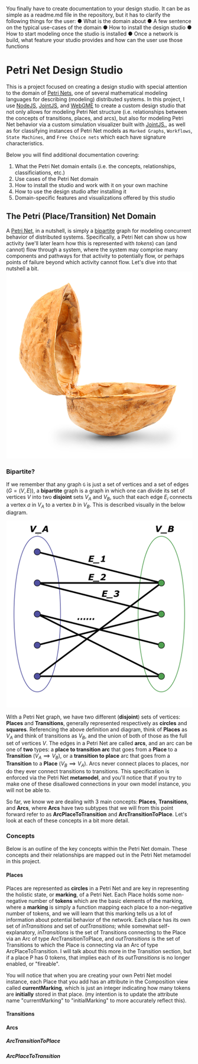 You finally have to create documentation to your design studio. It can be as simple as a readme.md file in the repository, but it has to clarify the following things for the user:
● What is the domain about
● A few sentence on the typical use-cases of the domain
● How to install the design studio
● How to start modeling once the studio is installed
● Once a network is build, what feature your studio provides and how can the user use
those functions

# Petri Net Design Studio

This is a project focused on creating a design studio with special attention to the domain of [Petri Nets](https://en.wikipedia.org/wiki/Petri_net), one of several mathematical modeling languages for describing (modeling) distributed systems. In this project, I use [NodeJS](https://nodejs.org/en/), [JointJS](https://resources.jointjs.com), and [WebGME](https://webgme.readthedocs.io/) to create a custom design studio that not only allows for modeling Petri Net structure (i.e. relationships between the concepts of transitions, places, and arcs), but also for modeling Petri Net behavior via a custom simulation visualizer built with [JointJS.](https://www.jointjs.com/), as well as for classifying instances of Petri Net models as `Marked Graphs`, `Workflows`, `State Machines`, and `Free Choice nets` which each have signature characteristics.

Below you will find additional documentation covering:

1. What the Petri Net domain entails (i.e. the concepts, relationships, classificiations, etc.)
2. Use cases of the Petri Net domain
3. How to install the studio and work with it on your own machine
4. How to use the design studio after installing it
5. Domain-specific features and visualizations offered by this studio

## The Petri (Place/Transition) Net Domain

A [Petri Net](https://en.wikipedia.org/wiki/Petri_net), in a nutshell, is simply a [bipartite](https://en.wikipedia.org/wiki/Bipartite_graph) graph for modeling concurrent behavior of distributed systems. Specifically, a Petri Net can show us how activity (we'll later learn how this is represented with _tokens_) can (and cannot) flow through a system, where the system may comprise many components and pathways for that activity to potentially flow, or perhaps points of failure beyond which activity cannot flow. Let's dive into that nutshell a bit.
![cracking the nutshell](img/nutshell.jpg)

### Bipartite?

If we remember that any graph `G` is just a set of vertices and a set of edges ($G = (V, E)$), a **bipartite** graph is a graph in which one can divide its set of vertices $V$ into two **disjoint** sets $V_A$ and $V_B$, such that each edge $E_i$ connects a vertex $a$ in $V_A$ to a vertex $b$ in $V_B$. This is described visually in the below diagram.

![bipartite graph](img/bipartite-graph.png)

With a Petri Net graph, we have two different (**disjoint**) sets of vertices: **Places** and **Transitions**, generally represented respectively as **circles** and **squares**. Referencing the above definition and diagram, think of **Places** as $V_A$ and think of transitions as $V_B$, and the union of both of those as the full set of vertices $V$. The edges in a Petri Net are called **arcs**, and an arc can be one of **two** types: a **place to transition arc** that goes from a **Place** to a **Transition** ($V_A \implies V_B$), or a **transition to place** arc that goes from a **Transition** to a **Place** ($V_B \implies V_A$). Arcs never connect places to places, nor do they ever connect transitions to transitions. This specification is enforced via the Petri Net **metamodel**, and you'll notice that if you try to make one of these disallowed connections in your own model instance, you will not be able to.

So far, we know we are dealing with 3 main concepts: **Places**, **Transitions**, and **Arcs**, where **Arcs** have two subtypes that we will from this point forward refer to as **ArcPlaceToTransition** and **ArcTransitionToPlace**. Let's look at each of these concepts in a bit more detail.

### Concepts

Below is an outline of the key concepts within the Petri Net domain. These concepts and their relationships are mapped out in the Petri Net metamodel in this project.

#### Places

Places are represented as **circles** in a Petri Net and are key in representing the holistic state, or **marking**, of a Petri Net. Each Place holds some non-negative number of **tokens** which are the basic elements of the marking, where a **marking** is simply a function mapping each place to a non-negative number of tokens, and we will learn that this marking tells us a lot of information about potential behavior of the network. Each place has its own set of _inTransitions_ and set of _outTransitions_; while somewhat self-explanatory, _inTransitions_ is the set of Transitions connecting to the Place via an Arc of type ArcTransitionToPlace, and _outTransitions_ is the set of Transitions to which the Place is connecting via an Arc of type ArcPlaceToTransition. I will talk about this more in the Transition section, but if a place P has 0 tokens, that implies each of its _outTransitions_ is no longer enabled, or "fireable".

You will notice that when you are creating your own Petri Net model instance, each Place that you add has an attribute in the Composition view called **currentMarking**, which is just an integer indicating how many tokens are **initially** stored in that place. (my intention is to update the attribute name "currentMarking" to "initialMarking" to more accurately reflect this).

#### Transitions

#### Arcs

##### ArcTransitionToPlace

##### ArcPlaceToTransition
